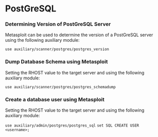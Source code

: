 # PostGreSQL

### Determining Version of PostGreSQL Server

Metasploit can be used to determine the version of a PostGreSQL server using the following auxiliary module:

`use auxiliary/scanner/postgres/postgres_version`

### Dump Database Schema using Metasploit

Setting the RHOST value to the target server and using the following auxiliary module:

`use auxiliary/scanner/postgres/postgres_schemadump`

### Create a database user using Metasploit

Setting the RHOST value to the target server and using the following auxiliary module:

`use auxiliary/admin/postgres/postgres_sql`
`set SQL CREATE USER <username>;`
